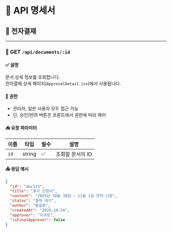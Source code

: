 # 📘 API 명세서

## 📂 전자결재

---

### 📄 GET `/api/documents/:id`

#### ✅ 설명
문서 상세 정보를 조회합니다.  
전자결재 상세 페이지(`ApprovalDetail.jsx`)에서 사용됩니다.

#### 🔐 권한
- 관리자, 일반 사용자 모두 접근 가능
- 단, 승인/반려 버튼은 프론트에서 권한에 따라 제어

#### 📥 요청 파라미터
| 이름        | 타입   | 필수 | 설명             |
|-------------|--------|------|------------------|
| `id`        | string | ✅   | 조회할 문서의 ID |

#### 📤 응답 예시
```json
{
  "id": "doc123",
  "title": "휴가 신청서",
  "content": "2025년 10월 30일 ~ 11월 1일 연차 신청",
  "status": "결재 대기",
  "author": "홍길동",
  "createdAt": "2025-10-24",
  "approver": "이과장",
  "isFinalApprover": false
}